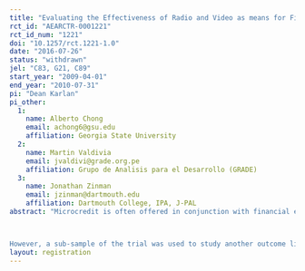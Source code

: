 ```yaml
---
title: "Evaluating the Effectiveness of Radio and Video as means for Financial Education among Low-Income Households in Cusco, Peru"
rct_id: "AEARCTR-0001221"
rct_id_num: "1221"
doi: "10.1257/rct.1221-1.0"
date: "2016-07-26"
status: "withdrawn"
jel: "C83, G21, C89"
start_year: "2009-04-01"
end_year: "2010-07-31"
pi: "Dean Karlan"
pi_other:
  1:
    name: Alberto Chong
    email: achong6@gsu.edu
    affiliation: Georgia State University
  2:
    name: Martin Valdivia
    email: jvaldivi@grade.org.pe
    affiliation: Grupo de Analisis para el Desarrollo (GRADE)
  3:
    name: Jonathan Zinman
    email: jzinman@dartmouth.edu
    affiliation: Dartmouth College, IPA, J-PAL
abstract: "Microcredit is often offered in conjunction with financial education services to train clients through pre-existing infrastructure. In Peru, we attempted to evaluate the impact of a technology-based financial literacy program on microcredit clients’ financial behavior. Low implementation levels led to a discontinuation of the evaluation.

However, a sub-sample of the trial was used to study another outcome linked to financial services and loan use. Policymakers and microfinance institutions (MFIs) often claim to target poor entrepreneurs who then invest loan proceeds in their businesses. Typically in non-research settings these claims are assessed using readily available but unverified self-reports from client loan applications. Alternatively, independent surveyors could directly elicit how borrowers spent their loan proceeds. That too, however, could suffer from deliberate misreporting. We use data from the Peru trial and another trial in the Philippines in which independent surveyors elicited loan use both directly (i.e., by asking how individuals spent their loan proceeds) and indirectly (i.e., through a list-randomization technique that allows individuals to hide their answer from the surveyor). We find that direct elicitation under-reports the non-enterprise uses of loan proceeds."
layout: registration
---
```


